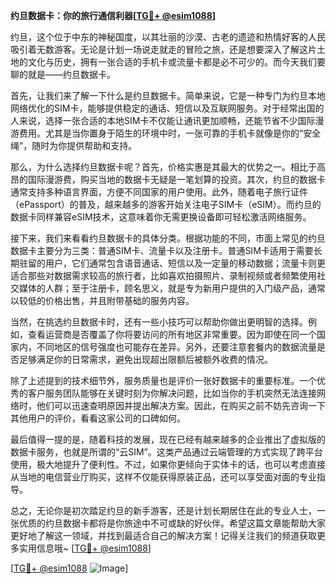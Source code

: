 **约旦数据卡：你的旅行通信利器[[TG💪+ @esim1088](https://t.me/s/esim1088)]**

约旦，这个位于中东的神秘国度，以其壮丽的沙漠、古老的遗迹和热情好客的人民吸引着无数游客。无论是计划一场说走就走的冒险之旅，还是想要深入了解这片土地的文化与历史，拥有一张合适的手机卡或流量卡都是必不可少的。而今天我们要聊的就是——约旦数据卡。

首先，让我们来了解一下什么是约旦数据卡。简单来说，它是一种专门为约旦本地网络优化的SIM卡，能够提供稳定的通话、短信以及互联网服务。对于经常出国的人来说，选择一张合适的本地SIM卡不仅能让通讯更加顺畅，还能节省不少国际漫游费用。尤其是当你置身于陌生的环境中时，一张可靠的手机卡就像是你的“安全绳”，随时为你提供帮助和支持。

那么，为什么选择约旦数据卡呢？首先，价格实惠是其最大的优势之一。相比于高昂的国际漫游费，购买当地的数据卡无疑是一笔划算的投资。其次，约旦的数据卡通常支持多种语言界面，方便不同国家的用户使用。此外，随着电子旅行证件（ePassport）的普及，越来越多的游客开始关注电子SIM卡（eSIM）。而约旦的数据卡同样兼容eSIM技术，这意味着你无需更换设备即可轻松激活网络服务。

接下来，我们来看看约旦数据卡的具体分类。根据功能的不同，市面上常见的约旦数据卡主要分为三类：普通SIM卡、流量卡以及注册卡。普通SIM卡适用于需要长期驻留的用户，它们通常包含语音通话、短信以及一定量的移动数据；流量卡则更适合那些对数据需求较高的旅行者，比如喜欢拍摄照片、录制视频或者频繁使用社交媒体的人群；至于注册卡，顾名思义，就是专为新用户提供的入门级产品，通常以较低的价格出售，并且附带基础的服务内容。

当然，在挑选约旦数据卡时，还有一些小技巧可以帮助你做出更明智的选择。例如，查看运营商是否覆盖了你将要访问的所有地区非常重要。因为即使在同一个国家内，不同地区的信号强度也可能存在差异。另外，还要注意套餐内的数据流量是否足够满足你的日常需求，避免出现超出限额后被额外收费的情况。

除了上述提到的技术细节外，服务质量也是评价一张好数据卡的重要标准。一个优秀的客户服务团队能够在关键时刻为你解决问题，比如当你的手机突然无法连接网络时，他们可以迅速查明原因并提出解决方案。因此，在购买之前不妨先咨询一下其他用户的评价，看看这家公司的口碑如何。

最后值得一提的是，随着科技的发展，现在已经有越来越多的企业推出了虚拟版的数据卡服务，也就是所谓的“云SIM”。这类产品通过云端管理的方式实现了跨平台使用，极大地提升了便利性。不过，如果你更倾向于实体卡的话，也可以考虑直接从当地的电信营业厅购买，这样不仅能获得原装正品，还可以享受面对面的专业指导。

总之，无论你是初次踏足约旦的新手游客，还是计划长期居住在此的专业人士，一张优质的约旦数据卡都将是你旅途中不可或缺的好伙伴。希望这篇文章能帮助大家更好地了解这一领域，并找到最适合自己的解决方案！记得关注我们的频道获取更多实用信息哦~ [[TG💪+ @esim1088](https://t.me/s/esim1088)]

[[TG💪+ @esim1088](https://t.me/s/esim1088) ![Image](https://i.postimg.cc/4NQfJmqS/Snipaste-2025-05-13-00-14-12.png)]